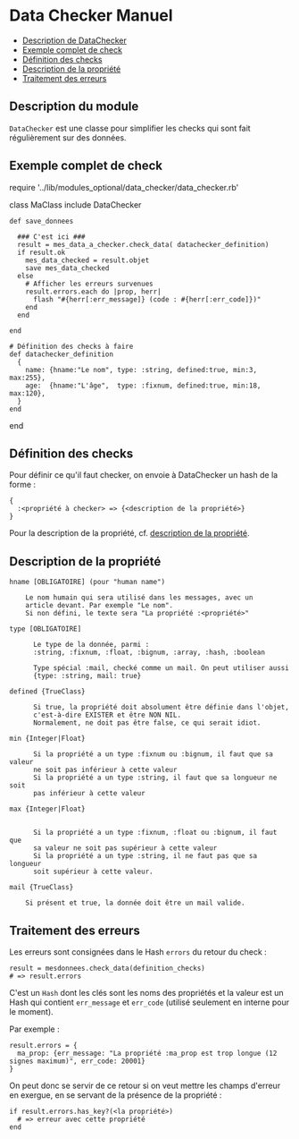 # Data Checker Manuel

* [Description de DataChecker](#descriptionmodule)
* [Exemple complet de check](#exempledecheck)
* [Définition des checks](#definitiondeschecks)
* [Description de la propriété](#descriptiondelapropriete)
* [Traitement des erreurs](#traitementdeserreurs)

<a name='descriptionmodule'></a>

## Description du module


`DataChecker` est une classe pour simplifier les checks qui sont fait régulièrement sur des données.


<a name='exempledecheck'></a>

## Exemple complet de check

  require '../lib/modules_optional/data_checker/data_checker.rb'

  class MaClass
    include DataChecker

    def save_donnees

      ### C'est ici ###
      result = mes_data_a_checker.check_data( datachecker_definition)
      if result.ok
        mes_data_checked = result.objet
        save mes_data_checked
      else
        # Afficher les erreurs survenues
        result.errors.each do |prop, herr|
          flash "#{herr[:err_message]} (code : #{herr[:err_code]})"
        end
      end

    end

    # Définition des checks à faire
    def datachecker_definition
      {
        name: {hname:"Le nom", type: :string, defined:true, min:3, max:255},
        age:  {hname:"L'âge",  type: :fixnum, defined:true, min:18, max:120},
      }
    end
  end


<a name='definitiondeschecks'></a>

## Définition des checks

Pour définir ce qu'il faut checker, on envoie à DataChecker un hash de la forme :

    {
      :<propriété à checker> => {<description de la propriété>}
    }

Pour la description de la propriété, cf. [description de la propriété](#descriptiondelapropriete).

<a name='descriptiondelapropriete'></a>

## Description de la propriété


    hname [OBLIGATOIRE] (pour "human name")

        Le nom humain qui sera utilisé dans les messages, avec un
        article devant. Par exemple "Le nom".
        Si non défini, le texte sera "La propriété :<propriété>"

    type [OBLIGATOIRE]

          Le type de la donnée, parmi :
          :string, :fixnum, :float, :bignum, :array, :hash, :boolean

          Type spécial :mail, checké comme un mail. On peut utiliser aussi
          {type: :string, mail: true}

    defined {TrueClass}

          Si true, la propriété doit absolument être définie dans l'objet,
          c'est-à-dire EXISTER et être NON NIL.
          Normalement, ne doit pas être false, ce qui serait idiot.

    min {Integer|Float}

          Si la propriété a un type :fixnum ou :bignum, il faut que sa valeur
          ne soit pas inférieur à cette valeur
          Si la propriété a un type :string, il faut que sa longueur ne soit
          pas inférieur à cette valeur

    max {Integer|Float}


          Si la propriété a un type :fixnum, :float ou :bignum, il faut que
          sa valeur ne soit pas supérieur à cette valeur
          Si la propriété a un type :string, il ne faut pas que sa longueur
          soit supérieur à cette valeur.

    mail {TrueClass}

        Si présent et true, la donnée doit être un mail valide.


<a name='traitementdeserreurs'></a>

## Traitement des erreurs

Les erreurs sont consignées dans le Hash `errors` du retour du check :

    result = mesdonnees.check_data(definition_checks)
    # => result.errors

C'est un `Hash` dont les clés sont les noms des propriétés et la valeur est un Hash qui contient `err_message` et `err_code` (utilisé seulement en interne pour le moment).

Par exemple :

    result.errors = {
      ma_prop: {err_message: "La propriété :ma_prop est trop longue (12 signes maximum)", err_code: 20001}
    }

On peut donc se servir de ce retour si on veut mettre les champs d'erreur en exergue, en se servant de la présence de la propriété :

    if result.errors.has_key?(<la propriété>)
      # => erreur avec cette propriété
    end
